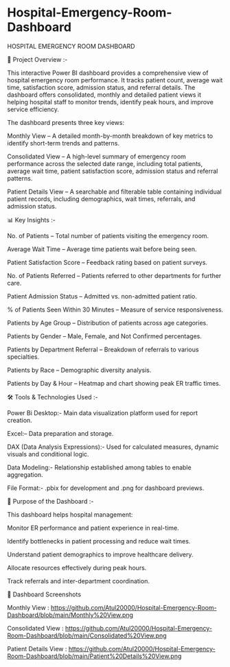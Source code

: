 # Hospital-Emergency-Room-Dashboard
HOSPITAL EMERGENCY ROOM DASHBOARD

📌 Project Overview :-

This interactive Power BI dashboard provides a comprehensive view of hospital emergency room performance. It tracks patient count, average wait time, satisfaction score, admission status, and referral details. The dashboard offers consolidated, monthly and detailed patient views it helping hospital staff to monitor trends, identify peak hours, and improve service efficiency.

The dashboard presents three key views:

Monthly View – A detailed month-by-month breakdown of key metrics to identify short-term trends and patterns.

Consolidated View – A high-level summary of emergency room performance across the selected date range, including total patients, average wait time, patient satisfaction score, admission status and referral patterns.

Patient Details View – A searchable and filterable table containing individual patient records, including demographics, wait times, referrals, and admission status.


📊 Key Insights :-

No. of Patients – Total number of patients visiting the emergency room.

Average Wait Time – Average time patients wait before being seen.

Patient Satisfaction Score – Feedback rating based on patient surveys.

No. of Patients Referred – Patients referred to other departments for further care.

Patient Admission Status – Admitted vs. non-admitted patient ratio.

% of Patients Seen Within 30 Minutes – Measure of service responsiveness.

Patients by Age Group – Distribution of patients across age categories.

Patients by Gender – Male, Female, and Not Confirmed percentages.

Patients by Department Referral – Breakdown of referrals to various specialties.

Patients by Race – Demographic diversity analysis.

Patients by Day & Hour – Heatmap and chart showing peak ER traffic times.


🛠 Tools & Technologies Used :-

Power Bi Desktop:- Main data visualization platform used for report creation.

Excel:– Data preparation and storage.

DAX (Data Analysis Expressions):- Used for calculated measures, dynamic visuals and conditional logic.

Data Modeling:- Relationship established among tables to enable aggregation.

File Format:- .pbix for development and .png for dashboard previews.


🎯 Purpose of the Dashboard :-

This dashboard helps hospital management:

Monitor ER performance and patient experience in real-time.

Identify bottlenecks in patient processing and reduce wait times.

Understand patient demographics to improve healthcare delivery.

Allocate resources effectively during peak hours.

Track referrals and inter-department coordination.


📸 Dashboard Screenshots

Monthly View : https://github.com/Atul20000/Hospital-Emergency-Room-Dashboard/blob/main/Monthly%20View.png

Consolidated View : https://github.com/Atul20000/Hospital-Emergency-Room-Dashboard/blob/main/Consolidated%20View.png

Patient Details View : https://github.com/Atul20000/Hospital-Emergency-Room-Dashboard/blob/main/Patient%20Details%20View.png


